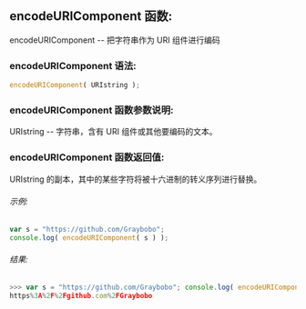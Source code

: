 ## encodeURIComponent 函数:

encodeURIComponent -- 把字符串作为 URI 组件进行编码

### encodeURIComponent 语法:

  ```javascript
  encodeURIComponent( URIstring );
  ```

### encodeURIComponent 函数参数说明:

URIstring -- 字符串，含有 URI 组件或其他要编码的文本。

### encodeURIComponent 函数返回值:

URIstring 的副本，其中的某些字符将被十六进制的转义序列进行替换。

###### 示例:

  ```javascript
  var s = "https://github.com/Graybobo";
  console.log( encodeURIComponent( s ) );
  ```

###### 结果:

  ```javascript
  >>> var s = "https://github.com/Graybobo"; console.log( encodeURIComponent( s ) );
  https%3A%2F%2Fgithub.com%2FGraybobo
  ```
